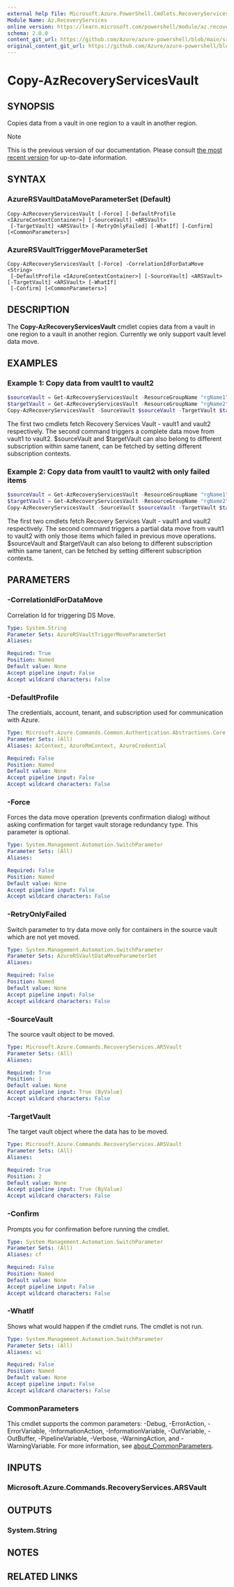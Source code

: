 ```yaml
---
external help file: Microsoft.Azure.PowerShell.Cmdlets.RecoveryServices.Backup.dll-Help.xml
Module Name: Az.RecoveryServices
online version: https://learn.microsoft.com/powershell/module/az.recoveryservices/copy-azrecoveryservicesvault
schema: 2.0.0
content_git_url: https://github.com/Azure/azure-powershell/blob/main/src/RecoveryServices/RecoveryServices/help/Copy-AzRecoveryServicesVault.md
original_content_git_url: https://github.com/Azure/azure-powershell/blob/main/src/RecoveryServices/RecoveryServices/help/Copy-AzRecoveryServicesVault.md
---
```


# Copy-AzRecoveryServicesVault

## SYNOPSIS
Copies data from a vault in one region to a vault in another region.

> [!NOTE]
>This is the previous version of our documentation. Please consult [the most recent version](/powershell/module/az.recoveryservices/copy-azrecoveryservicesvault) for up-to-date information.

## SYNTAX

### AzureRSVaultDataMoveParameterSet (Default)
```
Copy-AzRecoveryServicesVault [-Force] [-DefaultProfile <IAzureContextContainer>] [-SourceVault] <ARSVault>
 [-TargetVault] <ARSVault> [-RetryOnlyFailed] [-WhatIf] [-Confirm] [<CommonParameters>]
```

### AzureRSVaultTriggerMoveParameterSet
```
Copy-AzRecoveryServicesVault [-Force] -CorrelationIdForDataMove <String>
 [-DefaultProfile <IAzureContextContainer>] [-SourceVault] <ARSVault> [-TargetVault] <ARSVault> [-WhatIf]
 [-Confirm] [<CommonParameters>]
```

## DESCRIPTION
The **Copy-AzRecoveryServicesVault** cmdlet copies data from a vault in one region to a vault in another region. Currently we only support vault level data move.

## EXAMPLES

### Example 1: Copy data from vault1 to vault2

```powershell
$sourceVault = Get-AzRecoveryServicesVault -ResourceGroupName "rgName1" -Name "vault1"
$targetVault = Get-AzRecoveryServicesVault -ResourceGroupName "rgName2" -Name "vault2"
Copy-AzRecoveryServicesVault -SourceVault $sourceVault -TargetVault $targetVault
```

The first two cmdlets fetch Recovery Services Vault - vault1 and vault2 respectively. The second command triggers a complete data move from vault1 to vault2.
$sourceVault and $targetVault can also belong to different subscription within same tanent, can be fetched by setting different subscription contexts.

### Example 2: Copy data from vault1 to vault2 with only failed items

```powershell
$sourceVault = Get-AzRecoveryServicesVault -ResourceGroupName "rgName1" -Name "vault1"
$targetVault = Get-AzRecoveryServicesVault -ResourceGroupName "rgName2" -Name "vault2"
Copy-AzRecoveryServicesVault -SourceVault $sourceVault -TargetVault $targetVault -RetryOnlyFailed
```

The first two cmdlets fetch Recovery Services Vault - vault1 and vault2 respectively.
The second command triggers a partial data move from vault1 to vault2 with only those items which failed in previous move operations.
$sourceVault and $targetVault can also belong to different subscription within same tanent, can be fetched by setting different subscription contexts.

## PARAMETERS

### -CorrelationIdForDataMove
Correlation Id for triggering DS Move.

```yaml
Type: System.String
Parameter Sets: AzureRSVaultTriggerMoveParameterSet
Aliases:

Required: True
Position: Named
Default value: None
Accept pipeline input: False
Accept wildcard characters: False
```

### -DefaultProfile
The credentials, account, tenant, and subscription used for communication with Azure.

```yaml
Type: Microsoft.Azure.Commands.Common.Authentication.Abstractions.Core.IAzureContextContainer
Parameter Sets: (All)
Aliases: AzContext, AzureRmContext, AzureCredential

Required: False
Position: Named
Default value: None
Accept pipeline input: False
Accept wildcard characters: False
```

### -Force
Forces the data move operation (prevents confirmation dialog) without asking confirmation for target vault storage redundancy type. This parameter is optional.

```yaml
Type: System.Management.Automation.SwitchParameter
Parameter Sets: (All)
Aliases:

Required: False
Position: Named
Default value: None
Accept pipeline input: False
Accept wildcard characters: False
```

### -RetryOnlyFailed
Switch parameter to try data move only for containers in the source vault which are not yet moved.

```yaml
Type: System.Management.Automation.SwitchParameter
Parameter Sets: AzureRSVaultDataMoveParameterSet
Aliases:

Required: False
Position: Named
Default value: None
Accept pipeline input: False
Accept wildcard characters: False
```

### -SourceVault
The source vault object to be moved.

```yaml
Type: Microsoft.Azure.Commands.RecoveryServices.ARSVault
Parameter Sets: (All)
Aliases:

Required: True
Position: 1
Default value: None
Accept pipeline input: True (ByValue)
Accept wildcard characters: False
```

### -TargetVault
The target vault object where the data has to be moved.

```yaml
Type: Microsoft.Azure.Commands.RecoveryServices.ARSVault
Parameter Sets: (All)
Aliases:

Required: True
Position: 2
Default value: None
Accept pipeline input: True (ByValue)
Accept wildcard characters: False
```

### -Confirm
Prompts you for confirmation before running the cmdlet.

```yaml
Type: System.Management.Automation.SwitchParameter
Parameter Sets: (All)
Aliases: cf

Required: False
Position: Named
Default value: None
Accept pipeline input: False
Accept wildcard characters: False
```

### -WhatIf
Shows what would happen if the cmdlet runs. The cmdlet is not run.

```yaml
Type: System.Management.Automation.SwitchParameter
Parameter Sets: (All)
Aliases: wi

Required: False
Position: Named
Default value: None
Accept pipeline input: False
Accept wildcard characters: False
```

### CommonParameters
This cmdlet supports the common parameters: -Debug, -ErrorAction, -ErrorVariable, -InformationAction, -InformationVariable, -OutVariable, -OutBuffer, -PipelineVariable, -Verbose, -WarningAction, and -WarningVariable. For more information, see [about_CommonParameters](http://go.microsoft.com/fwlink/?LinkID=113216).

## INPUTS

### Microsoft.Azure.Commands.RecoveryServices.ARSVault

## OUTPUTS

### System.String

## NOTES

## RELATED LINKS
